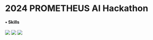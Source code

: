 # 2024 PROMETHEUS AI Hackathon

#### • Skills
<img src="https://img.shields.io/badge/Python-3776AB?style=for-the-badge&logo=Python&logoColor=white"> <img src="https://img.shields.io/badge/Github-181717?style=for-the-badge&logo=Python&logoColor=white"> <img src="https://img.shields.io/badge/Git-F05032?style=for-the-badge&logo=Python&logoColor=white"> 
